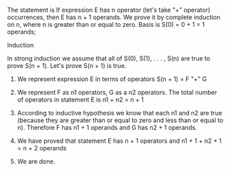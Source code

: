 The statement is If expression E has n operator (let's take "+" operator) occurrences, then E has n + 1 operands. We prove it by complete induction on n, where n is greater than or equal to zero.
Basis is S(0) = 0 + 1 = 1 operands; 

Induction

In strong induction we assume that all of S(0), S(1), . . . , S(n) are true to prove S(n + 1). Let's prove S(n + 1) is true.

1) We represent expression E in terms of operators S(n + 1) = F "+" G

2) We represent F as n1 operators, G as a n2 operators. The total number of operators in statement E is n1 + n2 = n + 1

3) According to inductive hypothesis we know that each n1 and n2 are true (because they are greater than or equal to zero and less than or equal to n). Therefore F has n1 + 1 operands and G has n2 + 1 operands.

4) We have proved that statement E has n + 1 operators and n1 + 1 + n2 + 1 = n + 2 operands

5) We are done.
